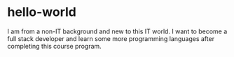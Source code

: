 # hello-world

I am from a non-IT background and new to this IT world. I want to become a full stack developer and learn some more programming languages after completing this course program.